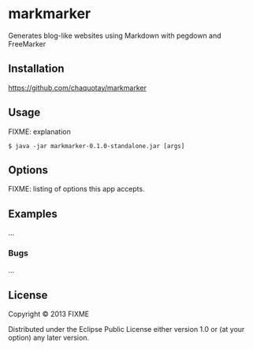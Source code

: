 # markmarker

Generates blog-like websites using Markdown with pegdown and FreeMarker

## Installation

https://github.com/chaquotay/markmarker

## Usage

FIXME: explanation

    $ java -jar markmarker-0.1.0-standalone.jar [args]

## Options

FIXME: listing of options this app accepts.

## Examples

...

### Bugs

...

## License

Copyright © 2013 FIXME

Distributed under the Eclipse Public License either version 1.0 or (at
your option) any later version.
